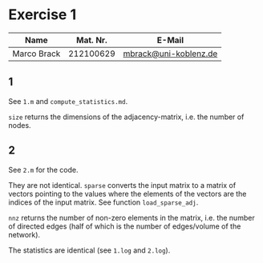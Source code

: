 # Exercise 1

| Name | Mat. Nr. | E-Mail |
| --- | --- | --- |
| Marco Brack | 212100629 | mbrack@uni-koblenz.de |


## 1

See `1.m` and `compute_statistics.md`.

`size` returns the dimensions of the adjacency-matrix, i.e. the number of nodes.


## 2

See `2.m` for the code.

They are not identical. `sparse` converts the input matrix to a matrix of vectors pointing to the values where the elements of the vectors are the indices of the input matrix. See function `load_sparse_adj`.

`nnz` returns the number of non-zero elements in the matrix, i.e. the number of directed edges (half of which is the number of edges/volume of the network).

The statistics are identical (see `1.log` and `2.log`).
